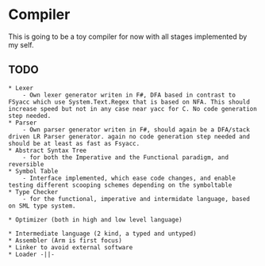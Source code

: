# Compiler
This is going to be a toy compiler for now with all stages implemented by my self.


## TODO
    * Lexer
        - Own lexer generator writen in F#, DFA based in contrast to FSyacc which use System.Text.Regex that is based on NFA. This should increase speed but not in any case near yacc for C. No code generation step needed. 
    * Parser
        - Own parser generator writen in F#, should again be a DFA/stack driven LR Parser generator. again no code generation step needed and should be at least as fast as Fsyacc.
    * Abstract Syntax Tree
        - for both the Imperative and the Functional paradigm, and reversible
    * Symbol Table
        - Interface implemented, which ease code changes, and enable testing different scooping schemes depending on the symboltable 
    * Type Checker
        - for the functional, imperative and intermidate language, based on SML type system.

    * Optimizer (both in high and low level language)

    * Intermediate language (2 kind, a typed and untyped)
    * Assembler (Arm is first focus)
    * Linker to avoid external software
    * Loader -||-